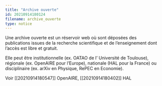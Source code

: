 ```yaml
---
title: "Archive ouverte"
id: 20210914180124
filename: archive_ouverte
type: notice
---
```


Une archive ouverte est un réservoir web où sont déposées des publications issues de la recherche scientifique et de l’enseignement dont l’accès est libre et gratuit.

Elle peut être institutionnelle (ex. OATAO de l’ Université de Toulouse), régionale (ex. OpenAIRE pour l’Europe), nationale (HAL pour la France) ou disciplinaire (ex. arXiv en Physique, RePEC en Economie).

Voir [[20210914180547]] OpenAIRE, [[20210914180402]] HAL

